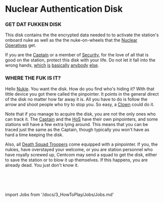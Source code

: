 # Nuclear Authentication Disk
### GET DAT FUKKEN DISK


This disk contains the the encrypted data needed to to activate the station's onboard nuke as well as the the nuke-on-wheels that the [Nuclear Operatives](Nuclear-Emergency.md) get.

If you are the [Captain](\3_HowToPlay\Jobs\Command_roles\Captain.md) or a member of [Security](\3_HowToPlay\Jobs\Security_roles\Security-Officer.md), for the love of all that is good on the station, protect this disk with your life. Do not let it fall into the wrong hands, [which](\3_HowToPlay\Jobs\Engineering_roles\Chief-Engineer.md) [is](\3_HowToPlay\Jobs\Service_roles\Janitor.md) [basically](\3_HowToPlay\Jobs\Service_roles\Assistant.md) [anybody](\3_HowToPlay\Jobs\Civilian_roles\Entertainment_Roles\Mime.md) [else](\3_HowToPlay\Jobs\Civilian_roles\Entertainment_Roles\Clown.md).


### WHERE THE FUK IS IT?

Hello [Nukie](Nuclear-Emergency.md). You want the disk. How do you find who's hiding it? With that little device you got there called the pinpointer. It points in the general direct of the disk no matter how far away it is. All you have to do is follow the arrow and shoot people who try to stop you. So easy, a [Clown](\3_HowToPlay\Jobs\Civilian_roles\Entertainment_Roles\Clown.md) could do it.

Note that if you manage to acquire the disk, you are not the only ones who can track it. The [Captain](\3_HowToPlay\Jobs\Command_roles\Captain.md) and the [HoS](\3_HowToPlay\Jobs\Security_roles\Security-Officer.md) have their own pinpointers, and some stations will have a few extra lying around. This means that you can be traced just the same as the Captain, though typically you won't have as hard a time keeping the disk.

Also, all [Death Squad Troopers](\3_HowToPlay\Jobs\Protagonist_roles\Centcom_roles\Death-Squad.md) come equipped with a pinpointer. If you, the nukies, have overstayed your welcome, or you are station personnel who have royally screwed up, Centcom may send a squad to get the disk, either to save the station or to blow it up themselves. If this happens, you are already dead. You just don't know it.

  <br/>
<br/>
<br/>

import Jobs from '/docs/3_HowToPlay/Jobs/Jobs.md'

<Jobs />


